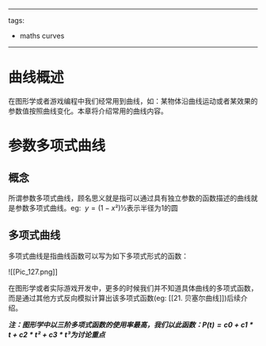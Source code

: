 
---
tags:
  - maths curves
---

# 曲线概述

在图形学或者游戏编程中我们经常用到曲线，如：某物体沿曲线运动或者某效果的参数值按照曲线变化。本章将介绍常用的曲线内容。

# 参数多项式曲线

## 概念

所谓参数多项式曲线，顾名思义就是指可以通过具有独立参数的函数描述的曲线就是参数多项式曲线。eg:  $y = (1 - x²)½$表示半径为1的圆

## 多项式曲线

多项式曲线是指曲线函数可以写为如下多项式形式的函数：

![[Pic_127.png]]

在图形学或者实际游戏开发中，更多的时候我们并不知道具体曲线的多项式函数，而是通过其他方式反向模拟计算出该多项式函数(eg: [[21. 贝塞尔曲线]])后续介绍。

***注：图形学中以三阶多项式函数的使用率最高，我们以此函数：$P(t)=c0+c1*t+c2*t²+c3*t³$为讨论重点***